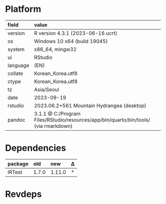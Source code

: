 # Platform

<table>
 <thead>
  <tr>
   <th style="text-align:left;"> field </th>
   <th style="text-align:left;"> value </th>
  </tr>
 </thead>
<tbody>
  <tr>
   <td style="text-align:left;"> version </td>
   <td style="text-align:left;"> R version 4.3.1 (2023-06-16 ucrt) </td>
  </tr>
  <tr>
   <td style="text-align:left;"> os </td>
   <td style="text-align:left;"> Windows 10 x64 (build 19045) </td>
  </tr>
  <tr>
   <td style="text-align:left;"> system </td>
   <td style="text-align:left;"> x86_64, mingw32 </td>
  </tr>
  <tr>
   <td style="text-align:left;"> ui </td>
   <td style="text-align:left;"> RStudio </td>
  </tr>
  <tr>
   <td style="text-align:left;"> language </td>
   <td style="text-align:left;"> (EN) </td>
  </tr>
  <tr>
   <td style="text-align:left;"> collate </td>
   <td style="text-align:left;"> Korean_Korea.utf8 </td>
  </tr>
  <tr>
   <td style="text-align:left;"> ctype </td>
   <td style="text-align:left;"> Korean_Korea.utf8 </td>
  </tr>
  <tr>
   <td style="text-align:left;"> tz </td>
   <td style="text-align:left;"> Asia/Seoul </td>
  </tr>
  <tr>
   <td style="text-align:left;"> date </td>
   <td style="text-align:left;"> 2023-09-19 </td>
  </tr>
  <tr>
   <td style="text-align:left;"> rstudio </td>
   <td style="text-align:left;"> 2023.06.2+561 Mountain Hydrangea (desktop) </td>
  </tr>
  <tr>
   <td style="text-align:left;"> pandoc </td>
   <td style="text-align:left;"> 3.1.1 @ C:/Program Files/RStudio/resources/app/bin/quarto/bin/tools/ (via rmarkdown) </td>
  </tr>
</tbody>
</table>

# Dependencies

<table>
 <thead>
  <tr>
   <th style="text-align:left;"> package </th>
   <th style="text-align:left;"> old </th>
   <th style="text-align:left;"> new </th>
   <th style="text-align:left;"> Δ </th>
  </tr>
 </thead>
<tbody>
  <tr>
   <td style="text-align:left;"> IRTest </td>
   <td style="text-align:left;"> 1.7.0 </td>
   <td style="text-align:left;"> 1.11.0 </td>
   <td style="text-align:left;"> * </td>
  </tr>
</tbody>
</table>

# Revdeps

